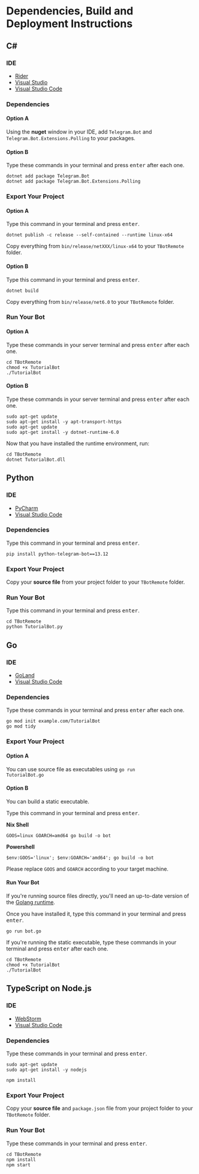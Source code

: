 # Dependencies, Build and Deployment Instructions

## C# 

### IDE
- [Rider](https://www.jetbrains.com/rider/download/)
- [Visual Studio](https://visualstudio.microsoft.com/it/downloads/)
- [Visual Studio Code](https://code.visualstudio.com/download)

### Dependencies

#### Option A
Using the **nuget** window in your IDE, add `Telegram.Bot` and `Telegram.Bot.Extensions.Polling` to your packages. 

#### Option B
Type these commands in your terminal and press <kbd>enter</kbd> after each one.

```shell
dotnet add package Telegram.Bot
dotnet add package Telegram.Bot.Extensions.Polling
```

### Export Your Project

#### Option A
Type this command in your terminal and press <kbd>enter</kbd>.
```shell
dotnet publish -c release --self-contained --runtime linux-x64 
```

Copy everything from <code>bin/release/netXXX/linux-x64</code> to your <code>TBotRemote</code> folder.


#### Option B
Type this command in your terminal and press <kbd>enter</kbd>.
```shell
dotnet build
```

Copy everything from <code>bin/release/net6.0</code> to your <code>TBotRemote</code> folder.


### Run Your Bot

#### Option A
Type these commands in your server terminal and press <kbd>enter</kbd> after each one.

```shell
cd TBotRemote
chmod +x TutorialBot
./TutorialBot
```

#### Option B
Type these commands in your server terminal and press <kbd>enter</kbd> after each one.

```shell
sudo apt-get update
sudo apt-get install -y apt-transport-https
sudo apt-get update
sudo apt-get install -y dotnet-runtime-6.0
```

Now that you have installed the runtime environment, run:

```shell
cd TBotRemote
dotnet TutorialBot.dll
```


## Python

### IDE
- [PyCharm](https://www.jetbrains.com/pycharm/download/)
- [Visual Studio Code](https://code.visualstudio.com/download)

### Dependencies

Type this command in your terminal and press <kbd>enter</kbd>.

```shell
pip install python-telegram-bot==13.12
```

### Export Your Project

Copy your **source file** from your project folder to your <code>TBotRemote</code> folder.

### Run Your Bot
Type this command in your terminal and press <kbd>enter</kbd>.

```shell
cd TBotRemote
python TutorialBot.py
```


## Go

### IDE
- [GoLand](https://www.jetbrains.com/go/download)
- [Visual Studio Code](https://code.visualstudio.com/download)

### Dependencies
Type these commands in your terminal and press <kbd>enter</kbd> after each one.

```shell
go mod init example.com/TutorialBot
go mod tidy
```

### Export Your Project

#### Option A

You can use source file as executables using <code>go run TutorialBot.go</code>

#### Option B
You can build a static executable.

Type this command in your terminal and press <kbd>enter</kbd>.

**Nix Shell**

```shell
GOOS=linux GOARCH=amd64 go build -o bot
```

**Powershell**

```shell
$env:GOOS='linux'; $env:GOARCH='amd64'; go build -o bot
```
Please replace <code>GOOS</code> and <code>GOARCH</code> according to your target machine.

#### Run Your Bot

If you're running source files directly, you'll need an up-to-date version of the [Golang runtime](https://go.dev/doc/install).

Once you have installed it, type this command in your terminal and press <kbd>enter</kbd>.

```shell
go run bot.go
```

If you're running the static executable, type these commands in your terminal and press <kbd>enter</kbd> after each one.

```shell
cd TBotRemote
chmod +x TutorialBot
./TutorialBot
```


## TypeScript on Node.js

### IDE
- [WebStorm](https://www.jetbrains.com/webstorm/)
- [Visual Studio Code](https://code.visualstudio.com/download)

### Dependencies

Type these commands in your terminal and press <kbd>enter</kbd>.

```shell
sudo apt-get update
sudo apt-get install -y nodejs

npm install
```

### Export Your Project

Copy your **source file** and `package.json` file from your project folder to your <code>TBotRemote</code> folder.


### Run Your Bot

Type these commands in your terminal and press <kbd>enter</kbd>.

```shell
cd TBotRemote
npm install
npm start
```

